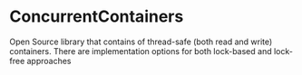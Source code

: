 # ConcurrentContainers

Open Source library that contains of thread-safe (both read and write) containers.
There are implementation options for both lock-based and lock-free approaches